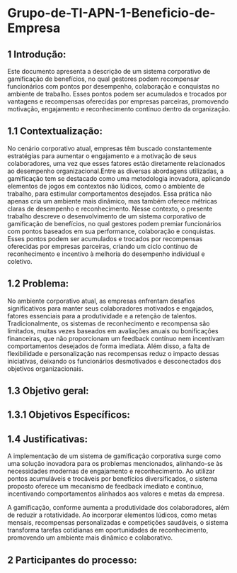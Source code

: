 # Grupo-de-TI-APN-1-Beneficio-de-Empresa

## 1 Introdução:
Este documento apresenta a descrição de um sistema corporativo de gamificação de benefícios, no qual gestores podem recompensar funcionários com pontos por desempenho, colaboração e conquistas no ambiente de trabalho. Esses pontos podem ser acumulados e trocados por vantagens e recompensas oferecidas por empresas parceiras, promovendo motivação, engajamento e reconhecimento contínuo dentro da organização.

## 1.1 Contextualização:
No cenário corporativo atual, empresas têm buscado constantemente estratégias para aumentar o engajamento e a motivação de seus colaboradores, uma vez que esses fatores estão diretamente relacionados ao desempenho organizacional.Entre as diversas abordagens utilizadas, a gamificação tem se destacado como uma metodologia inovadora, aplicando elementos de jogos em contextos não lúdicos, como o ambiente de trabalho, para estimular comportamentos desejados. Essa prática não apenas cria um ambiente mais dinâmico, mas também oferece métricas claras de desempenho e reconhecimento.
Nesse contexto, o presente trabalho descreve o desenvolvimento de um sistema corporativo de gamificação de benefícios, no qual gestores podem premiar funcionários com pontos baseados em sua performance, colaboração e conquistas. Esses pontos podem ser acumulados e trocados por recompensas oferecidas por empresas parceiras, criando um ciclo contínuo de reconhecimento e incentivo à melhoria do desempenho individual e coletivo.

## 1.2 Problema:
No ambiente corporativo atual, as empresas enfrentam desafios significativos para manter seus colaboradores motivados e engajados, fatores essenciais para a produtividade e a retenção de talentos. Tradicionalmente, os sistemas de reconhecimento e recompensa são limitados, muitas vezes baseados em avaliações anuais ou bonificações financeiras, que não proporcionam um feedback contínuo nem incentivam comportamentos desejados de forma imediata. Além disso, a falta de flexibilidade e personalização nas recompensas reduz o impacto dessas iniciativas, deixando os funcionários desmotivados e desconectados dos objetivos organizacionais.

## 1.3 Objetivo geral:

## 1.3.1 Objetivos Específicos:

## 1.4 Justificativas:
A implementação de um sistema de gamificação corporativa surge como uma solução inovadora para os problemas mencionados, alinhando-se às necessidades modernas de engajamento e reconhecimento. Ao utilizar pontos acumuláveis e trocáveis por benefícios diversificados, o sistema proposto oferece um mecanismo de feedback imediato e contínuo, incentivando comportamentos alinhados aos valores e metas da empresa.

A gamificação, conforme aumenta a produtividade dos colaboradores, além de reduzir a rotatividade. Ao incorporar elementos lúdicos, como metas mensais, recompensas personalizadas e competições saudáveis, o sistema transforma tarefas cotidianas em oportunidades de reconhecimento, promovendo um ambiente mais dinâmico e colaborativo.

## 2 Participantes do processo:
